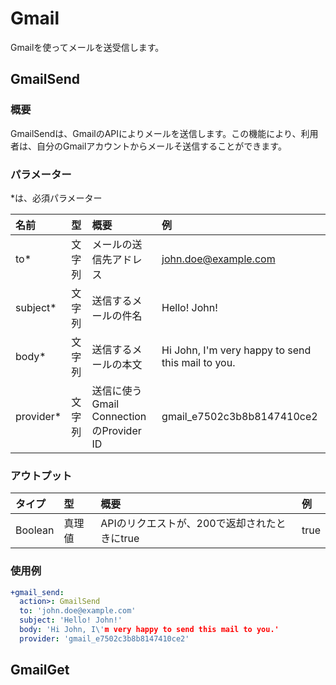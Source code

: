 # Gmail

Gmailを使ってメールを送受信します。

## GmailSend

### 概要

GmailSendは、GmailのAPIによりメールを送信します。この機能により、利用者は、自分のGmailアカウントからメールそ送信することができます。

### パラメーター

\*は、必須パラメーター

| 名前 | 型 | 概要 | 例 |
| :--- | :--- | :--- | :--- |
| to\* | 文字列 | メールの送信先アドレス | john.doe@example.com |
| subject\* | 文字列 | 送信するメールの件名 | Hello! John! |
| body\* | 文字列 | 送信するメールの本文 | Hi John, I'm very happy to send this mail to you. |
| provider\* | 文字列 | 送信に使うGmail ConnectionのProvider ID | gmail\_e7502c3b8b8147410ce2 |

### アウトプット

| タイプ | 型 | 概要 | 例 |
| :--- | :--- | :--- | :--- |
| Boolean | 真理値 | APIのリクエストが、200で返却されたときにtrue | true |

### 使用例

```yaml
+gmail_send:
  action>: GmailSend
  to: 'john.doe@example.com'
  subject: 'Hello! John!'
  body: 'Hi John, I\'m very happy to send this mail to you.'
  provider: 'gmail_e7502c3b8b8147410ce2'
```

## 

## GmailGet

